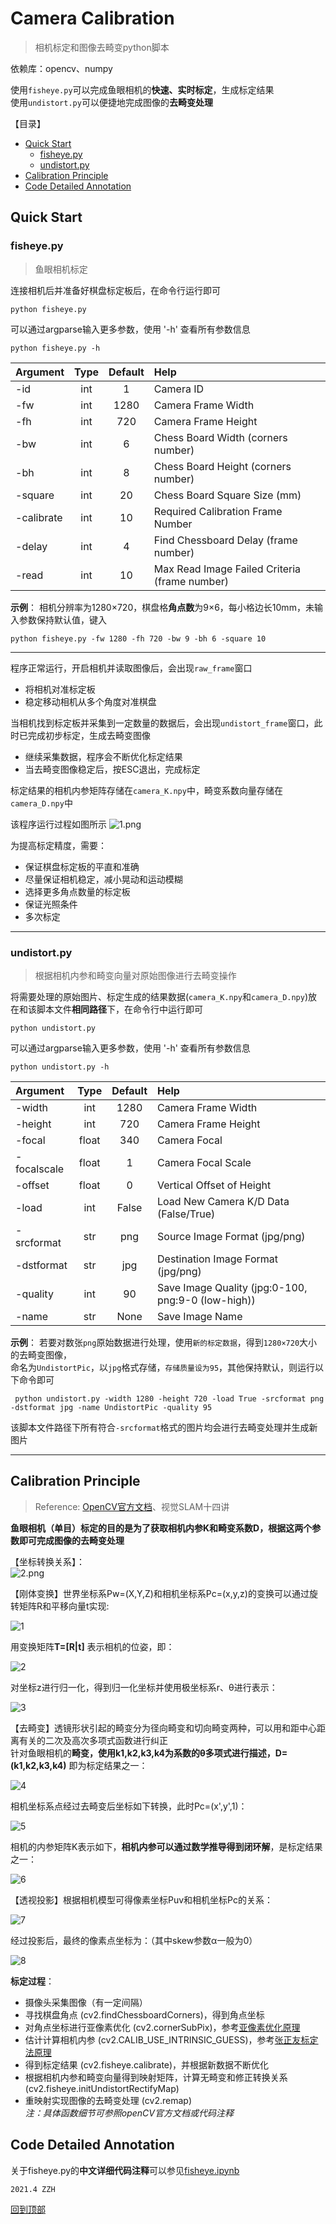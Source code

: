 # Camera Calibration
> 相机标定和图像去畸变python脚本
  
依赖库：opencv、numpy  

使用`fisheye.py`可以完成鱼眼相机的**快速、实时标定**，生成标定结果  
使用`undistort.py`可以便捷地完成图像的**去畸变处理**  

【目录】  
- [Quick Start](#quick-start)
  * [fisheye.py](#fisheyepy)
  * [undistort.py](#undistortpy)
- [Calibration Principle](#calibration-principle)
- [Code Detailed Annotation](#code-detailed-annotation)

## Quick Start
### fisheye.py 
> 鱼眼相机标定  

连接相机后并准备好棋盘标定板后，在命令行运行即可 
```
python fisheye.py
```
可以通过argparse输入更多参数，使用 '-h' 查看所有参数信息
```
python fisheye.py -h
```

| Argument  | Type | Default | Help                                          | 
|:----------|:----:|:-------:|:----------------------------------------------|
| -id       | int  | 1       | Camera ID                                     |
| -fw       | int  | 1280    | Camera Frame Width                            |
| -fh       | int  | 720     | Camera Frame Height                           |
| -bw       | int  | 6       | Chess Board Width (corners number)            |
| -bh       | int  | 8       | Chess Board Height (corners number)           |
| -square   | int  | 20      | Chess Board Square Size (mm)                  |
| -calibrate| int  | 10      | Required Calibration Frame Number             |
| -delay    | int  | 4       | Find Chessboard Delay (frame number)          |
| -read     | int  | 10      | Max Read Image Failed Criteria (frame number) |

**示例**： 相机分辨率为1280×720，棋盘格**角点数**为9×6，每小格边长10mm，未输入参数保持默认值，键入
```
python fisheye.py -fw 1280 -fh 720 -bw 9 -bh 6 -square 10
```
-------------------------------------------------------------------------------
程序正常运行，开启相机并读取图像后，会出现`raw_frame`窗口
- 将相机对准标定板
- 稳定移动相机从多个角度对准棋盘 

当相机找到标定板并采集到一定数量的数据后，会出现`undistort_frame`窗口，此时已完成初步标定，生成去畸变图像
- 继续采集数据，程序会不断优化标定结果
- 当去畸变图像稳定后，按ESC退出，完成标定

标定结果的相机内参矩阵存储在`camera_K.npy`中，畸变系数向量存储在`camera_D.npy`中

该程序运行过程如图所示
![1.png](https://i.loli.net/2021/04/06/OAMVYJqezPcFhjI.png)

为提高标定精度，需要：
- 保证棋盘标定板的平直和准确
- 尽量保证相机稳定，减小晃动和运动模糊
- 选择更多角点数量的标定板
- 保证光照条件
- 多次标定  

--------------------------------------------------------------------------------

### undistort.py
> 根据相机内参和畸变向量对原始图像进行去畸变操作  

将需要处理的原始图片、标定生成的结果数据(`camera_K.npy`和`camera_D.npy`)放在和该脚本文件**相同路径**下，在命令行中运行即可
```
python undistort.py
```
可以通过argparse输入更多参数，使用 '-h' 查看所有参数信息
```
python undistort.py -h
```
| Argument   | Type  | Default | Help                                              | 
|:-----------|:-----:|:-------:|:--------------------------------------------------|
| -width     | int   | 1280    | Camera Frame Width                                |
| -height    | int   | 720     | Camera Frame Height                               |
| -focal     | float | 340     | Camera Focal                                      |
| -focalscale| float | 1       | Camera Focal Scale                                |
| -offset    | float | 0       | Vertical Offset of Height                         |
| -load      | int   | False   | Load New Camera K/D Data (False/True)             |
| -srcformat | str   | png     | Source Image Format (jpg/png)                     |
| -dstformat | str   | jpg     | Destination Image Format (jpg/png)                |
| -quality   | int   | 90      | Save Image Quality (jpg:0-100, png:9-0 (low-high))|
| -name      | str   | None    | Save Image Name                                   |

**示例**： 若要对数张`png`原始数据进行处理，使用`新的标定数据`，得到`1280×720`大小的去畸变图像，  
命名为`UndistortPic`，以`jpg`格式存储，`存储质量设为95`，其他保持默认，则运行以下命令即可
```
 python undistort.py -width 1280 -height 720 -load True -srcformat png -dstformat jpg -name UndistortPic -quality 95
```
该脚本文件路径下所有符合`-srcformat`格式的图片均会进行去畸变处理并生成新图片

--------------------------------------------------------------------------------

## Calibration Principle
> Reference: [OpenCV官方文档](https://docs.opencv.org/3.0.0/db/d58/group__calib3d__fisheye.html)、视觉SLAM十四讲

**鱼眼相机（单目）标定的目的是为了获取相机内参K和畸变系数D，根据这两个参数即可完成图像的去畸变处理**   

【坐标转换关系】：  
![2.png](https://i.loli.net/2021/04/07/4Nwzeag9EZTrDWl.png)

【刚体变换】世界坐标系Pw=(X,Y,Z)和相机坐标系Pc=(x,y,z)的变换可以通过旋转矩阵R和平移向量t实现:    
  
![1](http://latex.codecogs.com/svg.latex?\begin{bmatrix}{x}\\\\{y}\\\\{z}\\\\\end{bmatrix}=R\\cdot\\begin{bmatrix}{X}\\\\{Y}\\\\{Z}\\\\\end{bmatrix}+t)   

用变换矩阵**T=[R|t]** 表示相机的位姿，即：  

![2](http://latex.codecogs.com/svg.latex?\{P_c}=T{P_w})  

对坐标z进行归一化，得到归一化坐标并使用极坐标系r、θ进行表示：  
  
![3](http://latex.codecogs.com/svg.latex?\begin{cases}a=x\setminus{z}\\\\b=y\setminus{z}\\\\r^{2}=a^{2}+b^{2}\\\\\theta=atan(r)\\\\\end{cases})   
  
【去畸变】透镜形状引起的畸变分为径向畸变和切向畸变两种，可以用和距中心距离有关的二次及高次多项式函数进行纠正  
针对鱼眼相机的**畸变，使用k1,k2,k3,k4为系数的θ多项式进行描述，D=(k1,k2,k3,k4)** 即为标定结果之一：  
  
![4](http://latex.codecogs.com/svg.latex?\\theta_{d}=\theta(1+k_{1}\theta^{2}+k_{2}\theta^{4}+k_{3}\theta^{6}+k_{4}\theta^{8}))  
  
相机坐标系点经过去畸变后坐标如下转换，此时Pc=(x',y',1)：  
  
![5](http://latex.codecogs.com/svg.latex?\begin{cases}x^{'}=(\theta_{d}\setminus{r})x\\\\y^{'}=(\theta_{d}\setminus{r})y\\\\\end{cases})  

相机的内参矩阵K表示如下，**相机内参可以通过数学推导得到闭环解**，是标定结果之一：  
  
![6](http://latex.codecogs.com/svg.latex?K=\begin{bmatrix}{f_{x}}&{0}&{c_{x}}\\\\{0}&{f_{y}}&{c_{y}}\\\\{0}&{0}&{1}\\\\\end{bmatrix})  
  
【透视投影】根据相机模型可得像素坐标Puv和相机坐标Pc的关系：  
  
![7](http://latex.codecogs.com/svg.latex?\{P_u_v}=K{P_c}) 
  
经过投影后，最终的像素点坐标为：（其中skew参数α一般为0）  
  
![8](http://latex.codecogs.com/svg.latex?\begin{cases}u=f_{x}(x^{'}+\alpha{y^{'}})+c_{x}\\\\v=f_{y}y^{'}+c_{y}\\\\\end{cases})  
  
**标定过程**：
- 摄像头采集图像（有一定间隔）
- 寻找棋盘角点 (cv2.findChessboardCorners)，得到角点坐标
- 对角点坐标进行亚像素优化 (cv2.cornerSubPix)，参考[亚像素优化原理](https://xueyayang.github.io/pdf_posts/%E4%BA%9A%E5%83%8F%E7%B4%A0%E8%A7%92%E7%82%B9%E7%9A%84%E6%B1%82%E6%B3%95.pdf)
- 估计计算相机内参 (cv2.CALIB_USE_INTRINSIC_GUESS)，参考[张正友标定法原理](http://citeseerx.ist.psu.edu/viewdoc/download?doi=10.1.1.558.1926&rep=rep1&type=pdf)
- 得到标定结果 (cv2.fisheye.calibrate)，并根据新数据不断优化  
- 根据相机内参和畸变向量得到映射矩阵，计算无畸变和修正转换关系 (cv2.fisheye.initUndistortRectifyMap)
- 重映射实现图像的去畸变处理 (cv2.remap)  
*注：具体函数细节可参照openCV官方文档或代码注释*

## Code Detailed Annotation
关于fisheye.py的**中文详细代码注释**可以参见[fisheye.ipynb](https://nbviewer.jupyter.org/github/dyfcalid/CameraCalibration/blob/master/fisheye.ipynb)  
  
`2021.4 ZZH`  

[回到顶部](#camera-calibration)

